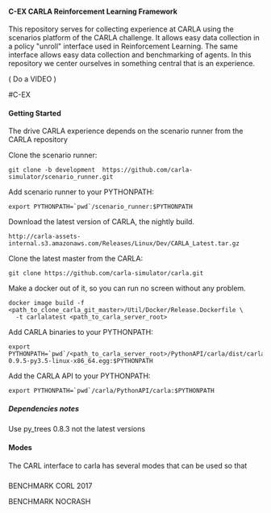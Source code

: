 
#### C-EX CARLA Reinforcement Learning Framework

This  repository serves for collecting experience at CARLA using the scenarios
platform of the CARLA challenge. It allows easy data collection in a policy "unroll" interface used
in Reinforcement Learning. The same interface allows easy data collection and benchmarking
of agents. In this repository we center ourselves in something central that is an 
experience. 

( Do a VIDEO )

#C-EX 


#### Getting Started

The drive CARLA experience depends on the scenario runner from the CARLA repository

Clone the scenario runner:

    git clone -b development  https://github.com/carla-simulator/scenario_runner.git


Add scenario runner to your PYTHONPATH:
    
    export PYTHONPATH=`pwd`/scenario_runner:$PYTHONPATH


Download the latest version of CARLA, the nightly build.

    http://carla-assets-internal.s3.amazonaws.com/Releases/Linux/Dev/CARLA_Latest.tar.gz


Clone the latest master from the CARLA: 
    
    git clone https://github.com/carla-simulator/carla.git


Make a docker out of it, so you can run no screen without any problem. 

    docker image build -f <path_to_clone_carla_git_master>/Util/Docker/Release.Dockerfile \
      -t carlalatest <path_to_carla_server_root>


Add CARLA binaries to your PYTHONPATH:

    export PYTHONPATH=`pwd`/<path_to_carla_server_root>/PythonAPI/carla/dist/carla-0.9.5-py3.5-linux-x86_64.egg:$PYTHONPATH

Add the CARLA API to your PYTHONPATH:

    export PYTHONPATH=`pwd`/carla/PythonAPI/carla:$PYTHONPATH
 

 
##### Dependencies notes

Use py_trees 0.8.3  not the latest versions



#### Modes

The CARL interface to carla has several modes that can be used
so that 


### 

BENCHMARK CORL 2017

BENCHMARK NOCRASH 

